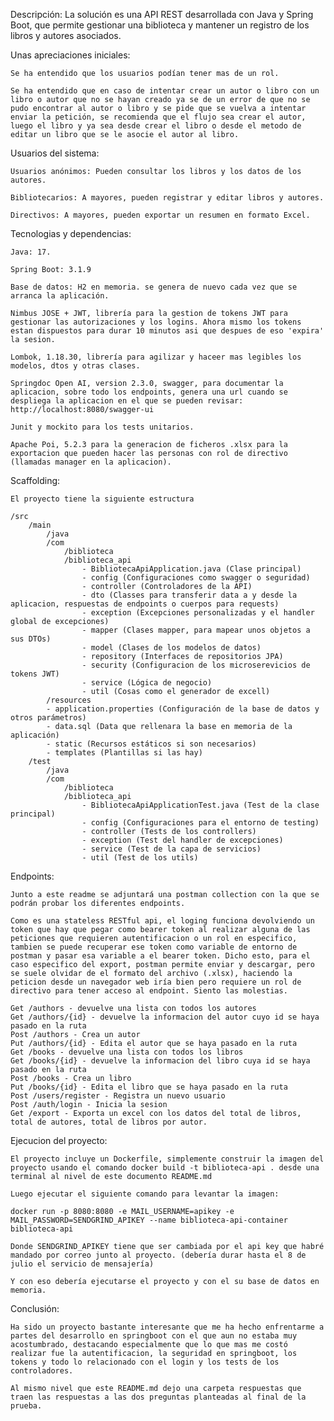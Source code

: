 Descripción:
    La solución es una API REST desarrollada con Java y Spring Boot, que permite gestionar una biblioteca y mantener un registro de los libros y autores asociados.

Unas apreciaciones iniciales:

    Se ha entendido que los usuarios podían tener mas de un rol.

    Se ha entendido que en caso de intentar crear un autor o libro con un libro o autor que no se hayan creado ya se de un error de que no se pudo encontrar al autor o libro y se pide que se vuelva a intentar enviar la petición, se recomienda que el flujo sea crear el autor, luego el libro y ya sea desde crear el libro o desde el metodo de editar un libro que se le asocie el autor al libro.

Usuarios del sistema:

    Usuarios anónimos: Pueden consultar los libros y los datos de los autores.

    Bibliotecarios: A mayores, pueden registrar y editar libros y autores.

    Directivos: A mayores, pueden exportar un resumen en formato Excel.

Tecnologias y dependencias:

    Java: 17.

    Spring Boot: 3.1.9

    Base de datos: H2 en memoria. se genera de nuevo cada vez que se arranca la aplicación.

    Nimbus JOSE + JWT, librería para la gestion de tokens JWT para gestionar las autorizaciones y los logins. Ahora mismo los tokens estan dispuestos para durar 10 minutos asi que despues de eso 'expira' la sesion.

    Lombok, 1.18.30, librería para agilizar y haceer mas legibles los modelos, dtos y otras clases.

    Springdoc Open AI, version 2.3.0, swagger, para documentar la aplicacion, sobre todo los endpoints, genera una url cuando se despliega la aplicacion en el que se pueden revisar: http://localhost:8080/swagger-ui

    Junit y mockito para los tests unitarios.

    Apache Poi, 5.2.3 para la generacion de ficheros .xlsx para la exportacion que pueden hacer las personas con rol de directivo (llamadas manager en la aplicacion).

Scaffolding:

    El proyecto tiene la siguiente estructura

    /src
        /main
            /java
            /com
                /biblioteca
                /biblioteca_api
                    - BibliotecaApiApplication.java (Clase principal)
                    - config (Configuraciones como swagger o seguridad)
                    - controller (Controladores de la API)
                    - dto (Classes para transferir data a y desde la aplicacion, respuestas de endpoints o cuerpos para requests)
                    - exception (Excepciones personalizadas y el handler global de excepciones)
                    - mapper (Clases mapper, para mapear unos objetos a sus DTOs)
                    - model (Clases de los modelos de datos)
                    - repository (Interfaces de repositorios JPA)
                    - security (Configuracion de los microserevicios de tokens JWT)
                    - service (Lógica de negocio)
                    - util (Cosas como el generador de excell)
            /resources
            - application.properties (Configuración de la base de datos y otros parámetros)
            - data.sql (Data que rellenara la base en memoria de la aplicación)
            - static (Recursos estáticos si son necesarios)
            - templates (Plantillas si las hay)
        /test
            /java
            /com
                /biblioteca
                /biblioteca_api
                    - BibliotecaApiApplicationTest.java (Test de la clase principal)
                    - config (Configuraciones para el entorno de testing)
                    - controller (Tests de los controllers)
                    - exception (Test del handler de excepciones)
                    - service (Test de la capa de servicios)
                    - util (Test de los utils)

Endpoints:

    Junto a este readme se adjuntará una postman collection con la que se podrán probar los diferentes endpoints.

    Como es una stateless RESTful api, el loging funciona devolviendo un token que hay que pegar como bearer token al realizar alguna de las peticiones que requieren autentificacion o un rol en especifico, tambien se puede recuperar ese token como variable de entorno de postman y pasar esa variable a el bearer token. Dicho esto, para el caso especifico del export, postman permite enviar y descargar, pero se suele olvidar de el formato del archivo (.xlsx), haciendo la peticion desde un navegador web iría bien pero requiere un rol de directivo para tener acceso al endpoint. Siento las molestias.

    Get /authors - devuelve una lista con todos los autores
    Get /authors/{id} - devuelve la informacion del autor cuyo id se haya pasado en la ruta
    Post /authors - Crea un autor
    Put /authors/{id} - Edita el autor que se haya pasado en la ruta
    Get /books - devuelve una lista con todos los libros
    Get /books/{id} - devuelve la informacion del libro cuya id se haya pasado en la ruta
    Post /books - Crea un libro
    Put /books/{id} - Edita el libro que se haya pasado en la ruta
    Post /users/register - Registra un nuevo usuario
    Post /auth/login - Inicia la sesion
    Get /export - Exporta un excel con los datos del total de libros, total de autores, total de libros por autor.

Ejecucion del proyecto:

    El proyecto incluye un Dockerfile, simplemente construir la imagen del proyecto usando el comando docker build -t biblioteca-api . desde una terminal al nivel de este documento README.md

    Luego ejecutar el siguiente comando para levantar la imagen:

    docker run -p 8080:8080 -e MAIL_USERNAME=apikey -e MAIL_PASSWORD=SENDGRIND_APIKEY --name biblioteca-api-container biblioteca-api

    Donde SENDGRIND_APIKEY tiene que ser cambiada por el api key que habré mandado por correo junto al proyecto. (debería durar hasta el 8 de julio el servicio de mensajería)

    Y con eso debería ejecutarse el proyecto y con el su base de datos en memoria.

Conclusión:

    Ha sido un proyecto bastante interesante que me ha hecho enfrentarme a partes del desarrollo en springboot con el que aun no estaba muy acostumbrado, destacando especialmente que lo que mas me costó realizar fue la autentificacion, la seguridad en springboot, los tokens y todo lo relacionado con el login y los tests de los controladores.

    Al mismo nivel que este README.md dejo una carpeta respuestas que traen las respuestas a las dos preguntas planteadas al final de la prueba.
